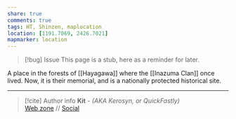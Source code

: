 ```yaml
---
share: true
comments: true
tags: HT, Shinzen, maplocation
location: [1191.7069, 2426.7021]
mapmarker: location
---
```

> [!bug] Issue
> This page is a stub, here as a reminder for later.

A place in the forests of [[Hayagawa]] where the [[Inazuma Clan]] once lived. Now, it is their memorial, and is a nationally protected historical site.

-----
> [!cite] Author info
> **Kit** - *(AKA Kerosyn, or QuickFastly)*\
> [Web zone](https://kerosyn.link) // [Social](https://m.tripulse.link/@kit)